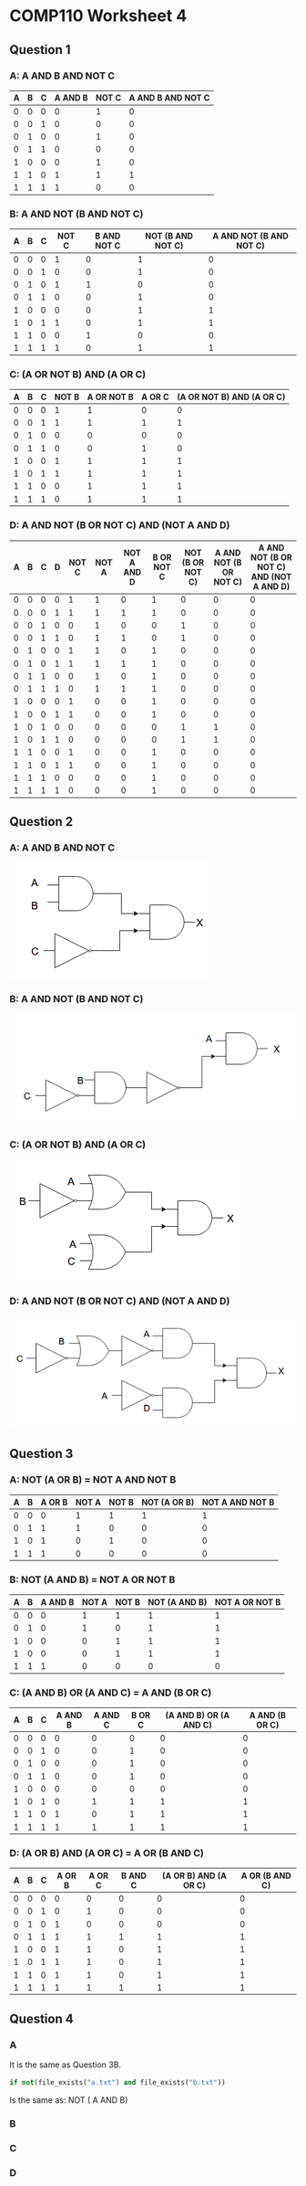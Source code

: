 # COMP110 Worksheet 4



## Question 1

### A: A AND B AND NOT C

 A | B | C | A AND B | NOT C | A AND B AND NOT C
---|---|---|---|---|---
 0 | 0 | 0 | 0 | 1 | 0
 0 | 0 | 1 | 0 | 0 | 0
 0 | 1 | 0 | 0 | 1 | 0
 0 | 1 | 1 | 0 | 0 | 0
 1 | 0 | 0 | 0 | 1 | 0
 1 | 1 | 0 | 1 | 1 | 1
 1 | 1 | 1 | 1 | 0 | 0

### B: A AND NOT (B AND NOT C)

 A | B | C | NOT C | B AND NOT C | NOT (B AND NOT C) | A AND NOT (B AND NOT C)
---|---|---|---|---|---|---
 0 | 0 | 0 | 1 | 0 | 1 | 0
 0 | 0 | 1 | 0 | 0 | 1 | 0
 0 | 1 | 0 | 1 | 1 | 0 | 0
 0 | 1 | 1 | 0 | 0 | 1 | 0
 1 | 0 | 0 | 0 | 0 | 1 | 1
 1 | 0 | 1 | 1 | 0 | 1 | 1
 1 | 1 | 0 | 0 | 1 | 0 | 0
 1 | 1 | 1 | 1 | 0 | 1 | 1

### C: (A OR NOT B)  AND  (A OR C)

 A | B | C |NOT B|A OR NOT B| A OR C|(A OR NOT B) AND (A OR C)
---|---|---|---|---|---|---
 0 | 0 | 0 | 1 | 1 | 0 | 0
 0 | 0 | 1 | 1 | 1 | 1 | 1
 0 | 1 | 0 | 0 | 0 | 0 | 0
 0 | 1 | 1 | 0 | 0 | 1 | 0
 1 | 0 | 0 | 1 | 1 | 1 | 1
 1 | 0 | 1 | 1 | 1 | 1 | 1
 1 | 1 | 0 | 0 | 1 | 1 | 1
 1 | 1 | 1 | 0 | 1 | 1 | 1

### D: A AND NOT (B OR NOT C) AND (NOT A AND D)

 A | B | C | D |NOT C|NOT A|NOT A AND D|B OR NOT C|NOT (B OR NOT C)|A AND NOT (B OR NOT C)|A AND NOT (B OR NOT C) AND (NOT A AND D)
---|---|---|---|---|---|---|---|---|---|---
 0 | 0 | 0 | 0 | 1 | 1 | 0 | 1 | 0 | 0 | 0
 0 | 0 | 0 | 1 | 1 | 1 | 1 | 1 | 0 | 0 | 0
 0 | 0 | 1 | 0 | 0 | 1 | 0 | 0 | 1 | 0 | 0 
 0 | 0 | 1 | 1 | 0 | 1 | 1 | 0 | 1 | 0 | 0 
 0 | 1 | 0 | 0 | 1 | 1 | 0 | 1 | 0 | 0 | 0 
 0 | 1 | 0 | 1 | 1 | 1 | 1 | 1 | 0 | 0 | 0 
 0 | 1 | 1 | 0 | 0 | 1 | 0 | 1 | 0 | 0 | 0 
 0 | 1 | 1 | 1 | 0 | 1 | 1 | 1 | 0 | 0 | 0 
 1 | 0 | 0 | 0 | 1 | 0 | 0 | 1 | 0 | 0 | 0 
 1 | 0 | 0 | 1 | 1 | 0 | 0 | 1 | 0 | 0 | 0 
 1 | 0 | 1 | 0 | 0 | 0 | 0 | 0 | 1 | 1 | 0 
 1 | 0 | 1 | 1 | 0 | 0 | 0 | 0 | 1 | 1 | 0 
 1 | 1 | 0 | 0 | 1 | 0 | 0 | 1 | 0 | 0 | 0 
 1 | 1 | 0 | 1 | 1 | 0 | 0 | 1 | 0 | 0 | 0 
 1 | 1 | 1 | 0 | 0 | 0 | 0 | 1 | 0 | 0 | 0 
 1 | 1 | 1 | 1 | 0 | 0 | 0 | 1 | 0 | 0 | 0 


## Question 2

### A: A AND B AND NOT C

![1A](1A.png)

### B: A AND NOT (B AND NOT C)

![1B](1B.png)

### C: (A OR NOT B)  AND  (A OR C)

![1C](1C.png)

### D: A AND NOT (B OR NOT C) AND (NOT A AND D)

![1D](1D.png)


## Question 3

### A: NOT (A OR B) = NOT A AND NOT B

 A | B | A OR B | NOT A | NOT B | NOT (A OR B) | NOT A AND NOT B
---|---|---|---|---|---|---
 0 | 0 | 0 | 1 | 1 | 1 | 1 
 0 | 1 | 1 | 1 | 0 | 0 | 0 
 1 | 0 | 1 | 0 | 1 | 0 | 0 
 1 | 1 | 1 | 0 | 0 | 0 | 0 
 
### B: NOT (A AND B) = NOT A OR NOT B

 A | B | A AND B | NOT A | NOT B | NOT (A AND B) | NOT A OR NOT B
---|---|---|---|---|---|---
 0 | 0 | 0 | 1 | 1 | 1 | 1 
 0 | 1 | 0 | 1 | 0 | 1 | 1 
 1 | 0 | 0 | 0 | 1 | 1 | 1 
 1 | 0 | 0 | 0 | 1 | 1 | 1 
 1 | 1 | 1 | 0 | 0 | 0 | 0 

### C: (A AND B) OR (A AND C) = A AND (B OR C)

 A | B | C | A AND B | A AND C | B OR C | (A AND B) OR (A AND C) | A AND (B OR C)
---|---|---|---|---|---|---|---
 0 | 0 | 0 | 0 | 0 | 0 | 0 | 0 
 0 | 0 | 1 | 0 | 0 | 1 | 0 | 0 
 0 | 1 | 0 | 0 | 0 | 1 | 0 | 0 
 0 | 1 | 1 | 0 | 0 | 1 | 0 | 0 
 1 | 0 | 0 | 0 | 0 | 0 | 0 | 0 
 1 | 0 | 1 | 0 | 1 | 1 | 1 | 1 
 1 | 1 | 0 | 1 | 0 | 1 | 1 | 1 
 1 | 1 | 1 | 1 | 1 | 1 | 1 | 1 

### D: (A OR B) AND (A OR C) = A OR (B AND C)

 A | B | C | A OR B | A OR C | B AND C | (A OR B) AND (A OR C) | A OR (B AND C)
---|---|---|---|---|---|---|---
 0 | 0 | 0 | 0 | 0 | 0 | 0 | 0 
 0 | 0 | 1 | 0 | 1 | 0 | 0 | 0 
 0 | 1 | 0 | 1 | 0 | 0 | 0 | 0 
 0 | 1 | 1 | 1 | 1 | 1 | 1 | 1 
 1 | 0 | 0 | 1 | 1 | 0 | 1 | 1 
 1 | 0 | 1 | 1 | 1 | 0 | 1 | 1 
 1 | 1 | 0 | 1 | 1 | 0 | 1 | 1 
 1 | 1 | 1 | 1 | 1 | 1 | 1 | 1

## Question 4

### A

It is the same as Question 3B.

```python
if not(file_exists("a.txt") and file_exists("b.txt"))
```

Is the same as: NOT ( A AND B)

### B

### C

### D

